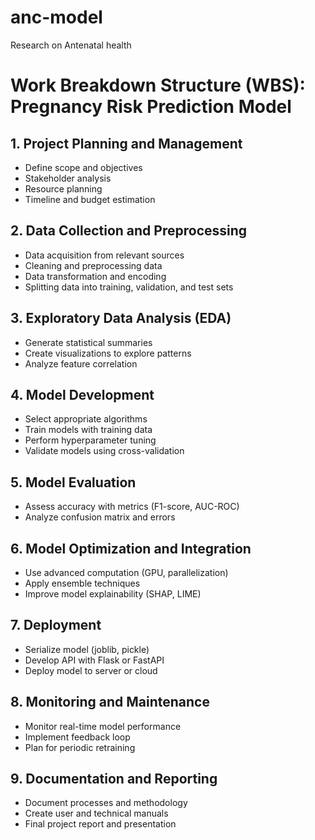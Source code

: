 # anc-model
Research on Antenatal health


# Work Breakdown Structure (WBS): Pregnancy Risk Prediction Model

## 1. Project Planning and Management
- Define scope and objectives  
- Stakeholder analysis  
- Resource planning  
- Timeline and budget estimation  

## 2. Data Collection and Preprocessing
- Data acquisition from relevant sources  
- Cleaning and preprocessing data  
- Data transformation and encoding  
- Splitting data into training, validation, and test sets  

## 3. Exploratory Data Analysis (EDA)
- Generate statistical summaries  
- Create visualizations to explore patterns  
- Analyze feature correlation  

## 4. Model Development
- Select appropriate algorithms  
- Train models with training data  
- Perform hyperparameter tuning  
- Validate models using cross-validation  

## 5. Model Evaluation
- Assess accuracy with metrics (F1-score, AUC-ROC)  
- Analyze confusion matrix and errors  

## 6. Model Optimization and Integration
- Use advanced computation (GPU, parallelization)  
- Apply ensemble techniques  
- Improve model explainability (SHAP, LIME)  

## 7. Deployment
- Serialize model (joblib, pickle)  
- Develop API with Flask or FastAPI  
- Deploy model to server or cloud  

## 8. Monitoring and Maintenance
- Monitor real-time model performance  
- Implement feedback loop  
- Plan for periodic retraining  

## 9. Documentation and Reporting
- Document processes and methodology  
- Create user and technical manuals  
- Final project report and presentation  

